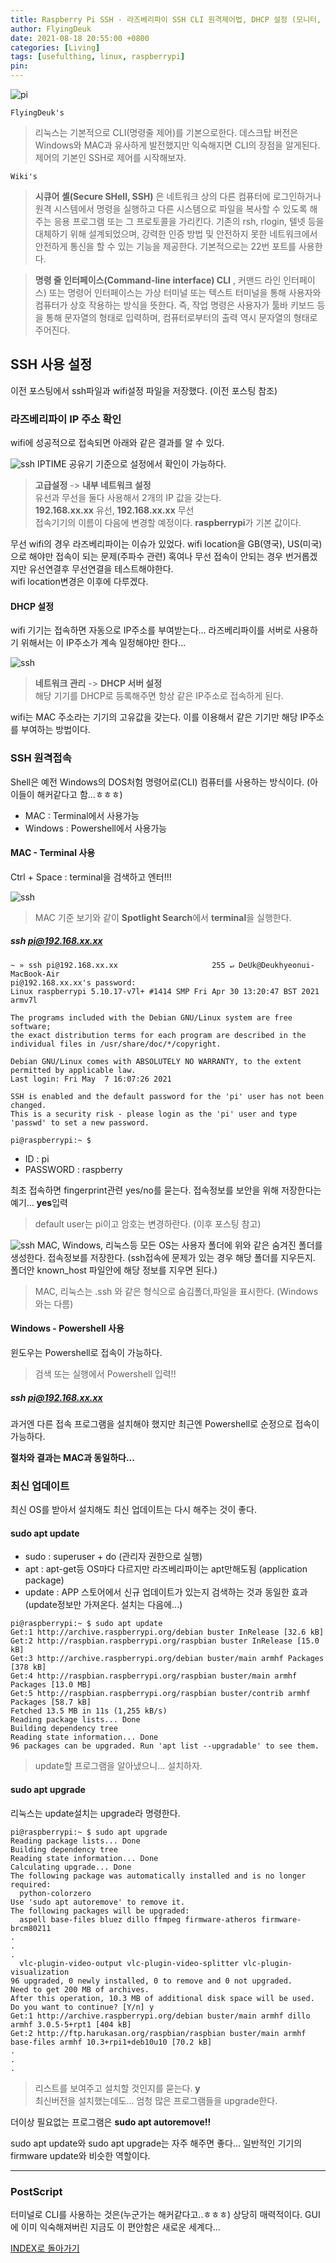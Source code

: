 ```yaml
---
title: Raspberry Pi SSH - 라즈베리파이 SSH CLI 원격제어법, DHCP 설정 (모니터, 키보드 없이)
author: FlyingDeuk
date: 2021-08-18 20:55:00 +0800
categories: [Living]
tags: [usefulthing, linux, raspberrypi]
pin:
---
```


![pi](/img/living/pi/pi.jpg)

`FlyingDeuk's`
> 리눅스는 기본적으로 CLI(명령줄 제어)를 기본으로한다. 데스크탑 버전은 Windows와 MAC과 유사하게 발전했지만 익숙해지면 CLI의 장점을 알게된다. <br>
제어의 기본인 SSH로 제어를 시작해보자.

`Wiki's`
> **시큐어 셸(Secure SHell, SSH)** 은 네트워크 상의 다른 컴퓨터에 로그인하거나 원격 시스템에서 명령을 실행하고 다른 시스템으로 파일을 복사할 수 있도록 해 주는 응용 프로그램 또는 그 프로토콜을 가리킨다. 기존의 rsh, rlogin, 텔넷 등을 대체하기 위해 설계되었으며, 강력한 인증 방법 및 안전하지 못한 네트워크에서 안전하게 통신을 할 수 있는 기능을 제공한다. 기본적으로는 22번 포트를 사용한다.

>**명령 줄 인터페이스(Command-line interface) CLI** , 커맨드 라인 인터페이스) 또는 명령어 인터페이스는 가상 터미널 또는 텍스트 터미널을 통해 사용자와 컴퓨터가 상호 작용하는 방식을 뜻한다. 즉, 작업 명령은 사용자가 툴바 키보드 등을 통해 문자열의 형태로 입력하며, 컴퓨터로부터의 출력 역시 문자열의 형태로 주어진다.


## SSH 사용 설정
이전 포스팅에서 ssh파일과 wifi설정 파일을 저장했다. (이전 포스팅 참조) <br>

### 라즈베리파이 IP 주소 확인
wifi에 성공적으로 접속되면 아래와 같은 결과를 알 수 있다.

![ssh](/img/living/pi/ssh1.jpg)
IPTIME 공유기 기준으로 설정에서 확인이 가능하다.
>**고급설정** -> **내부 네트워크 설정** <br>
유선과 무선을 둘다 사용해서 2개의 IP 값을 갖는다. <br>
**192.168.xx.xx** 유선, **192.168.xx.xx** 무선 <br>
접속기기의 이름이 다음에 변경할 예정이다. **raspberrypi**가 기본 값이다.

무선 wifi의 경우 라즈베리파이는 이슈가 있었다. wifi location을 GB(영국), US(미국)으로 해야만 접속이 되는 문제(주파수 관련) 혹여나 무선 접속이 안되는 경우 번거롭겠지만 유선연결후 무선연결을 테스트해야한다. <br>
wifi location변경은 이후에 다루겠다.

#### DHCP 설정
wifi 기기는 접속하면 자동으로 IP주소를 부여받는다... 라즈베리파이를 서버로 사용하기 위해서는 이 IP주소가 계속 일정해야만 한다...

![ssh](/img/living/pi/ssh1-1.jpg)
>**네트워크 관리** -> **DHCP 서버 설정** <br>
해당 기기를 DHCP로 등록해주면 항상 같은 IP주소로 접속하게 된다.

wifi는 MAC 주소라는 기기의 고유값을 갖는다. 이를 이용해서 같은 기기만 해당 IP주소를 부여하는 방법이다.

### SSH 원격접속
Shell은 예전 Windows의 DOS처험 명령어로(CLI) 컴퓨터를 사용하는 방식이다. (아이들이 해커같다고 함...ㅎㅎㅎ)
- MAC : Terminal에서 사용가능
- Windows : Powershell에서 사용가능

#### MAC - Terminal 사용
Ctrl + Space : terminal을 검색하고 엔터!!!

![ssh](/img/living/pi/ssh2.jpg)
>MAC 기준 보기와 같이 **Spotlight Search**에서 **terminal**을 실행한다. <br>


##### ssh pi@192.168.xx.xx

```
~ » ssh pi@192.168.xx.xx                     255 ↵ DeUk@Deukhyeonui-MacBook-Air
pi@192.168.xx.xx's password:
Linux raspberrypi 5.10.17-v7l+ #1414 SMP Fri Apr 30 13:20:47 BST 2021 armv7l

The programs included with the Debian GNU/Linux system are free software;
the exact distribution terms for each program are described in the
individual files in /usr/share/doc/*/copyright.

Debian GNU/Linux comes with ABSOLUTELY NO WARRANTY, to the extent
permitted by applicable law.
Last login: Fri May  7 16:07:26 2021

SSH is enabled and the default password for the 'pi' user has not been changed.
This is a security risk - please login as the 'pi' user and type 'passwd' to set a new password.

pi@raspberrypi:~ $

```

- ID : pi
- PASSWORD : raspberry

최초 접속하면 fingerprint관련 yes/no를 묻는다. 접속정보를 보안을 위해 저장한다는 예기... **yes**입력
>default user는 pi이고 암호는 변경하란다. (이후 포스팅 참고)

![ssh](/img/living/pi/ssh3.jpg)
MAC, Windows, 리눅스등 모든 OS는 사용자 폴더에 위와 같은 숨겨진 폴더를 생성한다. 접속정보를 저장한다. (ssh접속에 문제가 있는 경우 해당 폴더를 지우든지. 폴더안 known_host 파일안에 해당 정보를 지우면 된다.)
>MAC, 리눅스는 .ssh 와 같은 형식으로 숨김폴더,파일을 표시한다. (Windows와는 다름)

#### Windows - Powershell 사용
윈도우는 Powershell로 접속이 가능하다.
>검색 또는 실행에서 Powershell 입력!!

##### ssh pi@192.168.xx.xx
과거엔 다른 접속 프로그램을 설치해야 했지만 최근엔 Powershell로 순정으로 접속이 가능하다.

**절차와 결과는 MAC과 동일하다...**

### 최신 업데이트
최신 OS를 받아서 설치해도 최신 업데이트는 다시 해주는 것이 좋다.

#### sudo apt update
- sudo : superuser + do (관리자 권한으로 실행)
- apt : apt-get등 OS마다 다르지만 라즈베리파이는 apt만해도됨 (application package)
- update : APP 스토어에서 신규 업데이트가 있는지 검색하는 것과 동일한 효과 (update정보만 가져온다. 설치는 다음에...)

```
pi@raspberrypi:~ $ sudo apt update
Get:1 http://archive.raspberrypi.org/debian buster InRelease [32.6 kB]         
Get:2 http://raspbian.raspberrypi.org/raspbian buster InRelease [15.0 kB]      
Get:3 http://archive.raspberrypi.org/debian buster/main armhf Packages [378 kB]
Get:4 http://raspbian.raspberrypi.org/raspbian buster/main armhf Packages [13.0 MB]
Get:5 http://raspbian.raspberrypi.org/raspbian buster/contrib armhf Packages [58.7 kB]
Fetched 13.5 MB in 11s (1,255 kB/s)                                            
Reading package lists... Done
Building dependency tree       
Reading state information... Done
96 packages can be upgraded. Run 'apt list --upgradable' to see them.
```
>update할 프로그램을 알아냈으니... 설치하자.

#### sudo apt upgrade
리눅스는 update설치는 upgrade라 명령한다.

```
pi@raspberrypi:~ $ sudo apt upgrade
Reading package lists... Done
Building dependency tree       
Reading state information... Done
Calculating upgrade... Done
The following package was automatically installed and is no longer required:
  python-colorzero
Use 'sudo apt autoremove' to remove it.
The following packages will be upgraded:
  aspell base-files bluez dillo ffmpeg firmware-atheros firmware-brcm80211
.
.
.
  vlc-plugin-video-output vlc-plugin-video-splitter vlc-plugin-visualization
96 upgraded, 0 newly installed, 0 to remove and 0 not upgraded.
Need to get 200 MB of archives.
After this operation, 10.3 MB of additional disk space will be used.
Do you want to continue? [Y/n] y
Get:1 http://archive.raspberrypi.org/debian buster/main armhf dillo armhf 3.0.5-5+rpt1 [404 kB]
Get:2 http://ftp.harukasan.org/raspbian/raspbian buster/main armhf base-files armhf 10.3+rpi1+deb10u10 [70.2 kB]
.
.
.
```
>리스트를 보여주고 설치할 것인지를 묻는다. **y** <br>
최신버전을 설치했는데도... 엄청 많은 프로그램들을 upgrade한다.

더이상 필요없는 프로그램은 **sudo apt autoremove!!**

sudo apt update와 sudo apt upgrade는 자주 해주면 좋다... 일반적인 기기의 firmware update와 비슷한 역할이다.

--------

### PostScript
터미널로 CLI를 사용하는 것은(누군가는 해커같다고..ㅎㅎㅎ) 상당히 매력적이다. GUI에 이미 익숙해져버린 지금도 이 편안함은 새로운 세계다...

[INDEX로 돌아가기](/posts/RaspberryPi/)
